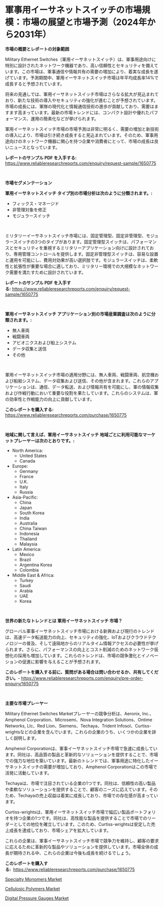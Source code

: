 <p><h1>軍事用イーサネットスイッチの市場規模：市場の展望と市場予測（2024年から2031年）</h1></p><p><strong>市場の概要とレポートの対象範囲</strong></p>
<p><p>Military Ethernet Switches（軍用イーサネットスイッチ）は、軍事用途向けに特別に設計されたネットワーク機器であり、高い信頼性とセキュリティを備えています。この市場は、軍事通信や情報共有の需要の増加により、着実な成長を遂げています。予測期間中、軍用イーサネットスイッチ市場は年平均成長率14%で成長すると予想されています。</p><p>将来の見通しでは、軍用イーサネットスイッチ市場はさらなる拡大が見込まれており、新たな技術の導入やセキュリティの強化が進むことが予想されています。市場の成長には、軍隊の現代化と情報通信技術の進歩が貢献しており、需要はますます高まっています。最新の市場トレンドには、コンパクト設計や優れたパフォーマンス、運用の簡素化などが挙げられます。</p><p>軍用イーサネットスイッチ市場の市場予測は非常に明るく、需要の増加と新技術の導入により、市場は引き続き成長すると見込まれています。そのため、軍事用途向けのネットワーク機器に関心を持つ企業や消費者にとって、市場の成長は良いニュースとなっています。</p></p>
<p><strong>レポートのサンプル PDF を入手する:</strong> <a href="https://www.reliableresearchreports.com/enquiry/request-sample/1650775">https://www.reliableresearchreports.com/enquiry/request-sample/1650775</a></p>
<p>&nbsp;</p>
<p><strong>市場セグメンテーション</strong></p>
<p><strong>軍用イーサネットスイッチ タイプ別の市場分析は次のように分類されます。:</strong></p>
<p><ul><li>フィックス・マネージド</li><li>非管理対象を修正</li><li>モジュラースイッチ</li></ul></p>
<p>&nbsp;</p>
<p><p>ミリタリーイーサネットスイッチ市場には、固定管理型、固定非管理型、モジュラースイッチの3つのタイプがあります。固定管理型スイッチは、パフォーマンスとセキュリティを重視するミリタリーアプリケーション向けに設計されており、専用管理コントロールを提供します。固定非管理型スイッチは、容易な設置と運用を可能にし、費用対効果が高い選択肢です。モジュラースイッチは、柔軟性と拡張性が重要な場合に適しており、ミリタリー環境での大規模なネットワーク需要を満たすために設計されています。</p></p>
<p><strong>レポートのサンプル PDF を入手する:</strong>&nbsp;<a href="https://www.reliableresearchreports.com/enquiry/request-sample/1650775">https://www.reliableresearchreports.com/enquiry/request-sample/1650775</a></p>
<p>&nbsp;</p>
<p><strong> 軍用イーサネットスイッチ アプリケーション別の市場産業調査は次のように分類されます。:</strong></p>
<p><ul><li>無人車両</li><li>戦闘車両</li><li>アビオニクスおよび船上システム</li><li>データ収集と送信</li><li>その他</li></ul></p>
<p>&nbsp;</p>
<p><p>軍用イーサネットスイッチ市場の適用分野には、無人車両、戦闘車両、航空機および船舶システム、データ収集および送信、その他が含まれます。これらのアプリケーションは、通信、データ転送、および情報共有を可能にし、軍の情報収集および作戦行動において重要な役割を果たしています。これらのシステムは、軍の効率性と作戦能力の向上に貢献しています。</p></p>
<p><strong>このレポートを購入する:</strong>&nbsp; <a href="https://www.reliableresearchreports.com/purchase/1650775">https://www.reliableresearchreports.com/purchase/1650775</a></p>
<p>&nbsp;</p>
<p><strong>地域に関して言えば、軍用イーサネットスイッチ 地域ごとに利用可能なマーケットプレーヤーは次のとおりです。:</strong></p>
<p><ul>
    <li>
        North America:
        <ul>
            <li>United States</li>
            <li>Canada</li>
        </ul>
    </li>
    <li>
        Europe:
        <ul>
            <li>Germany</li>
            <li>France</li>
            <li>U.K.</li>
            <li>Italy</li>
            <li>Russia</li>
        </ul>
    </li>
    <li>
        Asia-Pacific:
        <ul>
            <li>China</li>
            <li>Japan</li>
            <li>South Korea</li>
            <li>India</li>
            <li>Australia</li>
            <li>China Taiwan</li>
            <li>Indonesia</li>
            <li>Thailand</li>
            <li>Malaysia</li>
        </ul>
    </li>
    <li>
        Latin America:
        <ul>
            <li>Mexico</li>
            <li>Brazil</li>
            <li>Argentina Korea</li>
            <li>Colombia</li>
        </ul>
    </li>
    <li>
        Middle East & Africa:
        <ul>
            <li>Turkey</li>
            <li>Saudi</li>
            <li>Arabia</li>
            <li>UAE</li>
            <li>Korea</li>
        </ul>
    </li>
    </ul></p>
<p>&nbsp;</p>
<p><strong>世界の新たなトレンドとは 軍用イーサネットスイッチ 市場？</strong></p>
<p><p>グローバル軍事イーサネットスイッチ市場における新興および現行のトレンドは、高速データ転送能力の向上、セキュリティの強化、IoTおよびクラウドテクノロジーの普及、そして遠隔地からのリアルタイム情報アクセスの必要性が挙げられます。さらに、パフォーマンスの向上とコスト削減のためのネットワーク仮想化の採用も増加しています。これらのトレンドは、市場の競争激化とイノベーションの促進に影響を与えることが予想されます。</p></p>
<p><strong>このレポートを購入する前に、質問がある場合は問い合わせるか、共有してください。</strong>- <a href="https://www.reliableresearchreports.com/enquiry/pre-order-enquiry/1650775">https://www.reliableresearchreports.com/enquiry/pre-order-enquiry/1650775</a></p>
<p>&nbsp;</p>
<p><strong>主要な市場プレーヤー</strong></p>
<p><p>Military Ethernet Switches Marketプレーヤーの競争分析は、Aeronix, Inc.、Amphenol Corporation、Microsemi、Nova Integration Solutions、Ontime Networks, Llc、Red Lion、Siemens、Techaya、Trident Infosol、Curtiss-wrightsなどの企業を含んでいます。これらの企業のうち、いくつかの企業を詳しく説明します。</p><p>Amphenol Corporationは、軍事イーサネットスイッチ市場で急速に成長しています。同社は、高品質の製品と革新的なソリューションを提供することで、市場での強力な地位を築いています。最新のトレンドでは、軍事用途に特化したイーサネットスイッチの需要が増加しており、Amphenol Corporationはこの市場で活発に活動しています。</p><p>Techayaは、市場で注目されている企業の1つです。同社は、信頼性の高い製品や柔軟なソリューションを提供することで、顧客のニーズに応えています。そのため、Techayaの売上収益は着実に成長しており、市場での存在感が高まっています。</p><p>Curtiss-wrightsは、軍用イーサネットスイッチ市場で幅広い製品ポートフォリオを持つ企業の1つです。同社は、高性能な製品を提供することで市場でのリーダーとしての地位を確立しています。このため、Curtiss-wrightsは安定した売上成長を達成しており、市場シェアを拡大しています。</p><p>これらの企業は、軍事イーサネットスイッチ市場で競争力を維持し、顧客の要求に応えるために革新的な製品やソリューションを提供しています。市場全体の成長が期待される中、これらの企業は今後も成長を続けるでしょう。</p></p>
<p><strong>このレポートを購入する:</strong>&nbsp;&nbsp;<a href="https://www.reliableresearchreports.com/purchase/1650775">https://www.reliableresearchreports.com/purchase/1650775</a></p>
<p><p><a href="https://forested-sushi-9b0.notion.site/Specialty-Monomers-Market-Research-Report-The-Key-To-Successful-Business-Strategy-Forecasted-for-Pe-6adef0677fac48eab888c57045abf2f8">Specialty Monomers Market</a></p><p><a href="https://lydian-appliance-61d.notion.site/Cellulosic-Polymers-Market-Size-Reflecting-a-Forecast-Till-2031-Market-By-Type-By-Application-and--5e8926a68b4b47e9898cd1f1836d67c2">Cellulosic Polymers Market</a></p><p><a href="https://github.com/jsmusil/Market-Research-Report-List-2/blob/main/digital-pressure-gauges-market.md">Digital Pressure Gauges Market</a></p></p>